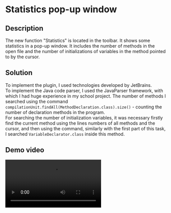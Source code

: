 # Statistics pop-up window

## Description
The new function "Statistics" is located in the toolbar. It shows some statistics in a pop-up window. It includes the number of methods in the open file and the number of initializations of variables in the method pointed to by the cursor.
## Solution
To implement the plugin, I used technologies developed by JetBrains.\
To implement the Java code parser, I used the JavaParser framework, with which I had huge experience in my school project.
The number of methods I searched using the command `compilationUnit.findAll(MethodDeclaration.class).size()` - counting the number of declaration methods in the program.\
For searching the number of initialization variables, it was necessary firstly find the current method using the lines numbers of all methods and the cursor, and then using the command, similarly with the first part of this task, I searched `VariableDeclarator.class` inside this method.
## Demo video
![Demo video](video.mp4)
